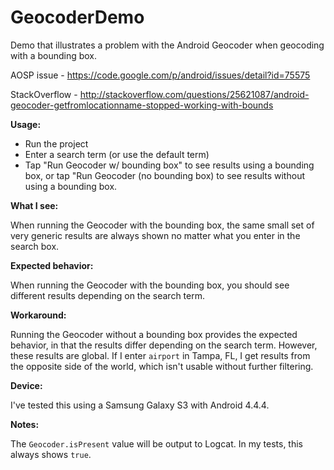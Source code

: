 GeocoderDemo
================

Demo that illustrates a problem with the Android Geocoder when geocoding with a bounding box.

AOSP issue - https://code.google.com/p/android/issues/detail?id=75575

StackOverflow - http://stackoverflow.com/questions/25621087/android-geocoder-getfromlocationname-stopped-working-with-bounds

**Usage:**

 * Run the project
 * Enter a search term (or use the default term)
 * Tap "Run Geocoder w/ bounding box" to see results using a bounding box, or tap 
   "Run Geocoder (no bounding box) to see results without using a bounding box.

**What I see:**

When running the Geocoder with the bounding box, the same small set of very generic results are 
always shown no matter what you enter in the search box.

**Expected behavior:**

When running the Geocoder with the bounding box, you should see different results depending on the
search term.

**Workaround:**

Running the Geocoder without a bounding box provides the expected behavior, in that the results 
differ depending on the search term.  However, these results are global.  If I enter `airport` 
in Tampa, FL, I get results from the opposite side of the world, which isn't usable without further 
filtering.

**Device:**

I've tested this using a Samsung Galaxy S3 with Android 4.4.4.

**Notes:**

The `Geocoder.isPresent` value will be output to Logcat.  In my tests, this always shows `true`.
